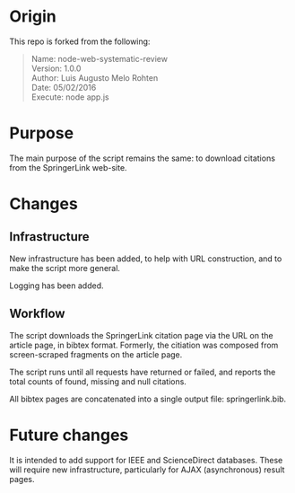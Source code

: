 # Origin 
This repo is forked from the following:

> Name: node-web-systematic-review  
> Version: 1.0.0  
> Author: Luis Augusto Melo Rohten  
> Date: 05/02/2016  
> Execute: node app.js  

# Purpose
The main purpose of the script remains the same: to download citations from the SpringerLink web-site.

# Changes
## Infrastructure

New infrastructure has been added, to help with URL construction, and to make the script more general.

Logging has been added.

## Workflow

The script downloads the SpringerLink citation page via the URL on the article page, in bibtex format. Formerly, the citiation was composed from screen-scraped fragments on the article page.

The script runs until all requests have returned or failed, and reports the total counts of found, missing and null citations.

All bibtex pages are concatenated into a single output file: springerlink.bib.

# Future changes

It is intended to add support for IEEE and ScienceDirect databases. These will require new infrastructure, particularly for AJAX (asynchronous) result pages.
